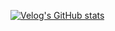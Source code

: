 [![Velog's GitHub stats](https://velog-readme-stats.vercel.app/api/badge?name=xodms1701)](https://velog.io/@xodms1701) 
